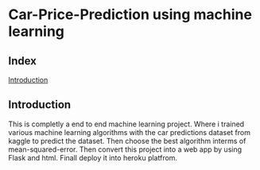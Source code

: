 # Car-Price-Prediction using machine learning
## Index
[Introduction](#introduction)


## Introduction
This is completly a end to end machine learning project. Where i trained various machine learning algorithms with the car predictions dataset from kaggle to predict the dataset.
Then choose the best algorithm interms of mean-squared-error. Then convert this project into a web app by using  Flask and html. Finall deploy it into heroku platfrom.
